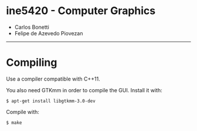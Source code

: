 # ine5420 - Computer Graphics

* Carlos Bonetti
* Felipe de Azevedo Piovezan

---

# Compiling

Use a compiler compatible with C++11.

You also need GTKmm in order to compile the GUI. Install it with:

```
$ apt-get install libgtkmm-3.0-dev
```

Compile with:

```
$ make
```
